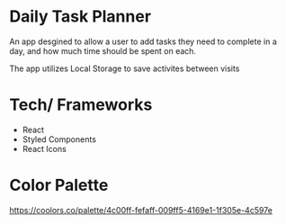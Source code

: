 # Daily Task Planner
An app desgined to allow a user to add tasks they need to complete in a day, and how much time should be spent on each.

The app utilizes Local Storage to save activites between visits

# Tech/ Frameworks
- React
- Styled Components
- React Icons


# Color Palette
https://coolors.co/palette/4c00ff-fefaff-009ff5-4169e1-1f305e-4c597e
